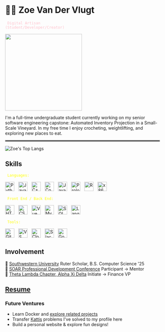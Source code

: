 # 💐🫧   Zoe Van Der Vlugt

<code style="color : pink"> Digital Artisan (Student/Developer/Creator) </code>

<img src="https://media4.giphy.com/media/v1.Y2lkPTc5MGI3NjExem82eDZzZWZrcmZrZ3VwaDUwNndvZ2Fwd3RnMWU3NXU2a3UzYW1pOCZlcD12MV9pbnRlcm5hbF9naWZfYnlfaWQmY3Q9Zw/HzPtbOKyBoBFsK4hyc/giphy.gif" width="250" height="250" />

I'm a full-time undergraduate student currently working on my senior software engineering 
capstone: Automated Inventory Projection in a Small-Scale Vineyard. In my free time I enjoy 
crocheting, weightlifting, and exploring new places to eat.

<hr style="border:2px solid gray">

<!-- ![Zoe's Github Stats](https://github-readme-stats.vercel.app/api?username=zoevandervlugt&show_icons=true&theme=merko) -->

![Zoe's Top Langs](https://github-readme-stats.vercel.app/api/top-langs/?username=zoevandervlugt&layout=compact)

## Skills
<code style="color : Yellow"> Languages:</code>
<!-- Python, Java, C++, Common Lisp (Proficient); JS, Prolog, R, Assembly (Intermediate) -->
<img align="left" alt="Python" width="30px" style="padding-right:10px;" src="https://cdn.iconscout.com/icon/free/png-256/free-python-logo-icon-download-in-svg-png-gif-file-formats--brand-development-tools-pack-logos-icons-226051.png?f=webp&w=256"/>
<img align="left" alt="Java" width="30px" style="padding-right:10px;" src="https://www.svgrepo.com/show/184143/java.svg"/>
<img align="left" alt="C++" width="30px" style="padding-right:10px;" src="https://upload.wikimedia.org/wikipedia/commons/thumb/1/18/ISO_C%2B%2B_Logo.svg/1822px-ISO_C%2B%2B_Logo.svg.png"/> 
<img align="left" alt="Common LISP" width="30px" style="padding-right:10px;" src="https://upload.wikimedia.org/wikipedia/commons/thumb/4/48/Lisp_logo.svg/2048px-Lisp_logo.svg.png"/>
<img align="left" alt="JavaScript" width="30px" style="padding-right:10px;" src="https://cdn.worldvectorlogo.com/logos/javascript-1.svg"/>
<img align="left" alt="Prolog" width="30px" style="padding-right:10px;" src="https://www.svgrepo.com/download/374005/prolog.svg"/>
<img align="left" alt="R" width="30px" style="padding-right:10px;" src="https://upload.wikimedia.org/wikipedia/commons/thumb/1/1b/R_logo.svg/2560px-R_logo.svg.png"/>
<img align="left" alt="x86 Assembly" width="30px" style="padding-right:10px;" src="https://user-images.githubusercontent.com/5421823/62779159-4cf76880-baaa-11e9-8318-e20a1aaa913a.png"/>
<br/><br/>

<code style="color : Yellow"> Front End / Back End:</code>
<!-- HTML/CSS, Vue, MySQL, SQL, LangChain -->
<img align="left" alt="HTML" width="30px" style="padding-right:10px;" src="https://cdn.iconscout.com/icon/free/png-256/free-html-5-logo-icon-download-in-svg-png-gif-file-formats--programming-langugae-language-pack-logos-icons-1175208.png"/>
<img align="left" alt="CSS" width="30px" style="padding-right:10px;" src="https://img.icons8.com/?size=100&id=21278&format=png&color=000000"/>
<img align="left" alt="Vue" width="30px" style="padding-right:10px;" src="https://upload.wikimedia.org/wikipedia/commons/f/f1/Vue.png"/>
<img align="left" alt="MySQL" width="30px" style="padding-right:10px;" src="https://cdn.freebiesupply.com/logos/large/2x/mysql-5-logo-png-transparent.png"/>
<img align="left" alt="SQL" width="30px" style="padding-right:10px;" src="https://www.freeiconspng.com/thumbs/sql-server-icon-png/sql-server-icon-png-29.png"/>
<img align="left" alt="LangChainP" width="30px" style="padding-right:10px;" src="https://media.licdn.com/dms/image/v2/D4D12AQF8MwWNbgUZ_g/article-cover_image-shrink_600_2000/article-cover_image-shrink_600_2000/0/1697534805076?e=2147483647&v=beta&t=oidQ7KQtMb1CVUj-mRzfSaKSFlAHdvzu4z0FZ1VsU10"/>
<br/><br/>

<code style="color : Yellow"> Tools:</code>
<!-- GitHub, VS Code, Cloudflare Workers AI, Slack, Google Colab -->
<img align="left" alt="GitHub" width="30px" style="padding-right:10px;" src="https://www.svgrepo.com/show/331724/github-code-source.svg"/>
<img align="left" alt="VS Code" width="30px" style="padding-right:10px;" src="https://upload.wikimedia.org/wikipedia/commons/thumb/9/9a/Visual_Studio_Code_1.35_icon.svg/2048px-Visual_Studio_Code_1.35_icon.svg.png"/>
<img align="left" alt="Cloudflare Workers AI" width="30px" style="padding-right:10px;" src="https://icon.icepanel.io/Technology/svg/Cloudflare-Workers.svg"/>
<img align="left" alt="Slack" width="30px" style="padding-right:10px;" src="https://upload.wikimedia.org/wikipedia/commons/thumb/d/d5/Slack_icon_2019.svg/2048px-Slack_icon_2019.svg.png"/>
<img align="left" alt="Google Colab" width="30px" style="padding-right:10px;" src="https://avatars.githubusercontent.com/u/33467679?s=280&v=4"/>
<br/><br/>

## Involvement
🎀 [Southwestern University](https://www.southwestern.edu/) Ruter Scholar, B.S. Computer Science '25 \
🎀 [SOAR Professional Development Conference](https://www.southwestern.edu/soar/) Participant → Mentor \
🎀 [Theta Lambda Chapter, Alpha Xi Delta](http://southwestern.alphaxidelta.org/index) Initiate → Finance VP

<h2> <a href="https://github.com/zoevandervlugt/zoevandervlugt/blob/main/ZoeVanDerVlugt-Resume.pdf">Resume</a> </h2>

### Future Ventures
- Learn Docker and [explore related projects](https://github.com/veggiemonk/awesome-docker)
- Transfer [Kattis](https://open.kattis.com/) problems I've solved to my profile here
- Build a personal website & explore fun designs!

<!--
**zoevandervlugt/zoevandervlugt** is a ✨ _special_ ✨ repository because its `README.md` (this file) appears on your GitHub profile.

Here are some ideas to get you started:

- 🔭 I’m currently working on ...
- 🌱 I’m currently learning ...
- 👯 I’m looking to collaborate on ...
- 🤔 I’m looking for help with ...
- 💬 Ask me about ...
- 📫 How to reach me: ...
- 😄 Pronouns: ...
- ⚡ Fun fact: ...
-->
